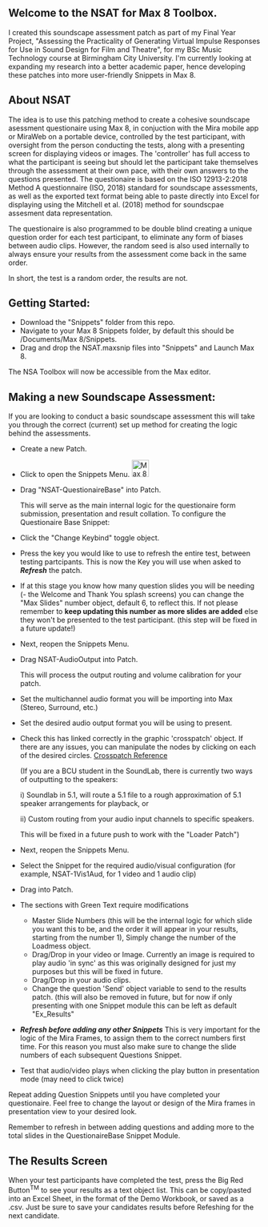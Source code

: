 ## Welcome to the NSAT for Max 8 Toolbox. 
I created this soundscape assessment patch as part of my Final Year Project, "Assessing the Practicality of Generating Virtual Impulse Responses for Use in Sound Design for Film and Theatre", for my BSc Music Technology course at Birmingham City University. I'm currently looking at expanding my research into a better academic paper, hence developing these patches into more user-friendly Snippets in Max 8. 

## About NSAT
The idea is to use this patching method to create a cohesive soundscape asessment questionaire using Max 8, in conjuction with the Mira mobile app or MiraWeb on a portable device, controlled by the test participant, with oversight from the person conducting the tests, along with a presenting screen for displaying videos or images. The 'controller' has full access to what the participant is seeing but should let the participant take themselves through the assessment at their own pace, with their own answers to the questions presented. 
The questionaire is based on the ISO 12913-2:2018 Method A questionnaire (ISO, 2018) standard for soundscape assessments, as well as the exported text format being able to paste directly into Excel for displaying using the Mitchell et al. (2018) method for soundscpae assesment data representation. 

The questionaire is also programmed to be double blind creating a unique question order for each test participant, to eliminate any form of biases between audio clips. However, the random seed is also used internally to always ensure your results from the assessment come back in the same order. 

In short, the test is a random order, the results are not. 

## Getting Started:
- Download the "Snippets" folder from this repo.
- Navigate to your Max 8 Snippets folder, by default this should be /Documents/Max 8/Snippets.
- Drag and drop the NSAT.maxsnip files into "Snippets" and Launch Max 8. 

The NSA Toolbox will now be accessible from the Max editor.

## Making a new Soundscape Assessment:
If you are looking to conduct a basic soundscape assessment this will take you through the correct (current) set up method for creating the logic behind the assessments.

- Create a new Patch.
- Click to open the Snippets Menu. <img width="34" alt="Max 8 Snippets Menu Icon" src="https://github.com/user-attachments/assets/c9f0dff8-ee4a-4d83-b82c-482931c7ce35" />
- Drag "NSAT-QuestionaireBase" into Patch.

  This will serve as the main internal logic for the questionaire form submission, presentation and result collation.
  To configure the Questionaire Base Snippet:
- Click the "Change Keybind" toggle object.
- Press the key you would like to use to refresh the entire test, between testing partcipants.
  This is now the Key you will use when asked to ***Refresh*** the patch.
- If at this stage you know how many question slides you will be needing (- the Welcome and Thank You splash screens) you can change the "Max Slides" number object, default 6, to reflect this. If not please remember to **keep updating this number as more slides are added** else they won't be presented to the test participant. (this step will be fixed in a future update!)

- Next, reopen the Snippets Menu.
- Drag NSAT-AudioOutput into Patch.

  This will process the output routing and volume calibration for your patch.
- Set the multichannel audio format you will be importing into Max (Stereo, Surround, etc.)
- Set the desired audio output format you will be using to present.
- Check this has linked correctly in the graphic 'crosspatch' object. If there are any issues, you can manipulate the nodes by clicking on each of the desired circles. [Crosspatch Reference](https://docs.cycling74.com/legacy/max8/refpages/crosspatch)

  (If you are a BCU student in the SoundLab, there is currently two ways of outputting to the speakers:

  i)  Soundlab in 5.1, will route a 5.1 file to a rough approximation of 5.1 speaker arrangements for playback, or

  ii) Custom routing from your audio input channels to specific speakers.

  This will be fixed in a future push to work with the "Loader Patch")

- Next, reopen the Snippets Menu.
- Select the Snippet for the required audio/visual configuration (for example, NSAT-1Vis1Aud, for 1 video and 1 audio clip)
- Drag into Patch.
- The sections with Green Text require modifications
    * Master Slide Numbers (this will be the internal logic for which slide you want this to be, and the order it will appear in your results, starting from the number 1), Simply change the number of the Loadmess object.
    * Drag/Drop in your video or Image. Currently an image is required to play audio 'in sync' as this was originally designed for just my purposes but this will be fixed in future.
    * Drag/Drop in your audio clips.
    * Change the question 'Send' object variable to send to the results patch. (this will also be removed in future, but for now if only presenting with one Snippet module this can be left as default "Ex_Results"
- ***Refresh before adding any other Snippets*** This is very important for the logic of the Mira Frames, to assign them to the correct numbers first time. For this reason you must also make sure to change the slide numbers of each subsequent Questions Snippet.
- Test that audio/video plays when clicking the play button in presentation mode (may need to click twice)

Repeat adding Question Snippets until you have completed your questionaire. Feel free to change the layout or design of the Mira frames in presentation view to your desired look. 

Remember to refresh in between adding questions and adding more to the total slides in the QuestionaireBase Snippet Module.

## The Results Screen
When your test participants have completed the test, press the Big Red Button<sup>TM</sup> to see your results as a text object list. This can be copy/pasted into an Excel Sheet, in the format of the Demo Workbook, or saved as a .csv. Just be sure to save your candidates results before Refeshing for the next candidate.
